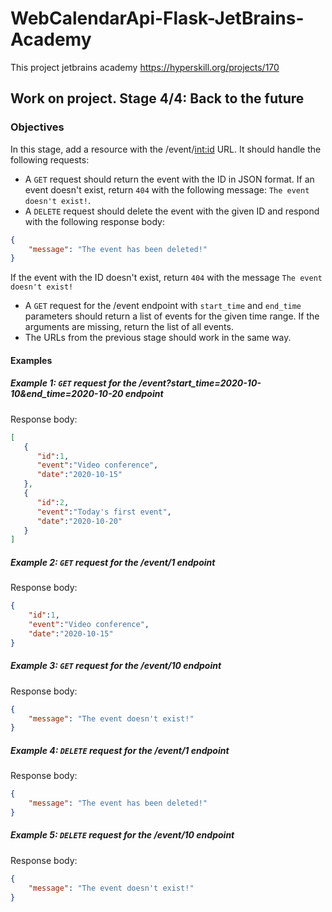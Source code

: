 # WebCalendarApi-Flask-JetBrains-Academy
This project jetbrains academy https://hyperskill.org/projects/170

## Work on project. Stage 4/4: Back to the future

### Objectives
In this stage, add a resource with the /event/<int:id> URL. It should handle the following requests:

- A ```GET``` request should return the event with the ID in JSON format. If an event doesn't exist, 
return ```404``` with the following message: ```The event doesn't exist!```.
- A ```DELETE``` request should delete the event with the given ID and respond with the following response body:
```json
{
    "message": "The event has been deleted!"
}
```
If the event with the ID doesn't exist, return ```404``` with the message ```The event doesn't exist!```
- A ```GET``` request for the /event endpoint with ```start_time``` and ```end_time``` parameters should 
return a list of events for the given time range. If the arguments are missing,
return the list of all events.
- The URLs from the previous stage should work in the same way.

#### Examples

##### Example 1: ```GET``` <em>request for the /event?start_time=2020-10-10&end_time=2020-10-20 endpoint</em>
Response body:
```json
[
   {
      "id":1,
      "event":"Video conference",
      "date":"2020-10-15"
   },
   {
      "id":2,
      "event":"Today's first event",
      "date":"2020-10-20"
   }
]
```

##### Example 2: ```GET``` <em>request for the /event/1 endpoint</em>
Response body:
```json
{
    "id":1,
    "event":"Video conference",
    "date":"2020-10-15"
}
```

##### Example 3: ```GET``` <em>request for the /event/10 endpoint</em>
Response body:
```json
{
    "message": "The event doesn't exist!"
}
```

##### Example 4: ```DELETE``` <em>request for the /event/1 endpoint</em>
Response body:
```json
{
    "message": "The event has been deleted!"
}
```

##### Example 5: ```DELETE``` <em>request for the /event/10 endpoint</em>
Response body:
```json
{
    "message": "The event doesn't exist!"
}
```
